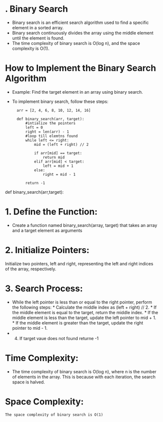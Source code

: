 # . Binary Search

* Binary search is an efficient search algorithm used to find a specific element in a sorted array.
* Binary search continuously divides the array using the middle element until the element is found.
* The time complexity of binary search is O(log n), and the space complexity is O(1).

# How to Implement the Binary Search Algorithm

* Example: Find the target element in an array using binary search.

* To implement binary search, follow these steps:

        arr = [2, 4, 6, 8, 10, 12, 14, 16]

        def binary_search(arr, target):
            #intialize the pointers
            left = 0
            right = len(arr) - 1
            #loop till elemtns found
            while left <= right:
                mid = (left + right) // 2
                
                if arr[mid] == target:
                    return mid
                elif arr[mid] < target:
                    left = mid + 1
                else:
                    right = mid - 1
                    
            return -1

def binary_search(arr,target):



# 1. Define the Function:
* Create a function named binary_search(array, target) that takes an array and a target element as arguments

# 2. Initialize Pointers:
Initialize two pointers, left and right, representing the left and right indices of the array, respectively.

# 3. Search Process:
* While the left pointer is less than or equal to the right pointer, perform the following steps:
        * Calculate the middle index as (left + right) // 2.
        * If the middle element is equal to the target, return the middle index.
        * If the middle element is less than the target, update the left pointer to mid + 1.
        * If the middle element is greater than the target, update the right pointer to mid - 1.
* 4. If target vaue does not found returne -1


# Time Complexity:

*  The time complexity of binary search is O(log n), where n is the number of elements in the array.   This is because with each iteration, the search space is halved.

# Space Complexity:
    The space complexity of binary search is O(1)